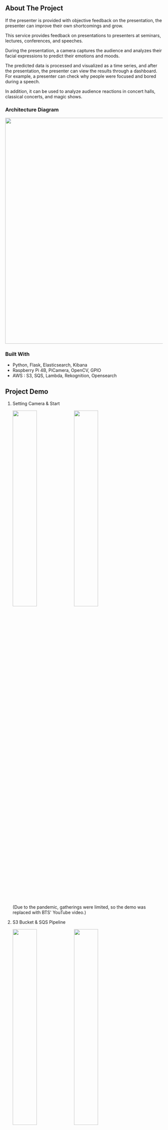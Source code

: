 ## About The Project

If the presenter is provided with objective feedback on the presentation, the presenter can improve their own shortcomings and grow.

This service provides feedback on presentations to presenters at seminars, lectures, conferences, and speeches.

During the presentation, a camera captures the audience and analyzes their facial expressions to predict their emotions and moods.

The predicted data is processed and visualized as a time series, and after the presentation, the presenter can view the results through a dashboard.
For example, a presenter can check why people were focused and bored during a speech.

In addition, it can be used to analyze audience reactions in concert halls, classical concerts, and magic shows.


### Architecture Diagram
<p align="center">
  <img width="720px" src="https://user-images.githubusercontent.com/64878866/147388208-ceb1e322-41f8-4793-be6a-fe8ee9882cee.png" />
</p>


### Built With
- Python, Flask, Elasticsearch, Kibana
- Raspberry Pi 4B, PiCamera, OpenCV, GPIO
- AWS : S3, SQS, Lambda, Rekognition, Opensearch


## Project Demo
1. Setting Camera & Start
   <p float="left">
     <img width="40%" src="https://user-images.githubusercontent.com/64878866/147388711-03aa9a16-f794-4ffb-bd23-2f4e2bc1a3af.png" />
     <img width="40%" src="https://user-images.githubusercontent.com/64878866/147388714-796f84d1-ebf6-49fc-a9a4-8a0409ac18b4.jpg" />
   </p>
   (Due to the pandemic, gatherings were limited, so the demo was replaced with BTS' YouTube video.)

2. S3 Bucket & SQS Pipeline
   <p float="left">
     <img width="40%" src="https://user-images.githubusercontent.com/64878866/147388875-e354cfc3-772a-4e7b-b938-a439e4f611df.png" />
     <img width="40%" src="https://user-images.githubusercontent.com/64878866/147388878-273b51e4-8441-4c6b-a124-2c3cc02bd187.png" />
   </p>

3. Lambda & Elasticsearch
   <p float="left">
     <img width="40%" src="https://user-images.githubusercontent.com/64878866/147389055-e1262d24-e585-479b-bbb6-80702a8c48b5.png" />
     <img width="40%" src="https://user-images.githubusercontent.com/64878866/147389072-92320c21-8df0-4dfe-b12c-5a23da3a6076.png" />
   </p>

4. Kibana Dashboard
   <p float="left">
     <img width="780px" src="https://user-images.githubusercontent.com/64878866/147389364-aa5cb9c7-dce8-4d02-80c1-332292c8e50d.png" />
   </p>



## Getting Started

#### Raspberry Pi
1. Camera Module
   - Used Accessory : Raspberry Pi Camera Module V2
   - Raspbian Setting
      ```
      # P1 Camera Enable
      $ sudo raspi-config
       3. Interface Options -> P1 Camera -> Enable -> reboot
      
      # check picamera
      $ vcgencmd get_camera
        supported=1 detected=1
      ```

2. Flask Web Application
   - Install & Dependencies
      ```
      $ sudo apt-get update
      $ sudo apt-get upgrade
      $ sudo apt-get install python3-flask
      
      $ sudo pip3 install numpy
      $ sudo pip3 install opencv-contrib-python
      $ sudo pip3 install opencv-python
      $ sudo pip3 install imutils
      $ sudo pip3 install boto3
      ```

3. Port forwarding
   - Port forwarding for external Internet access
      <p float="left">
         <img width="40%" src="https://user-images.githubusercontent.com/64878866/153058269-5a340d9d-7490-4a12-b2a9-a23b0a25ca94.png" />
      </p>

4. GPIO (led)

   ...

#### AWS
1. IAM
   - Name : FS-raspberrypi
   - Policy : AmazonS3FullAccess

2. S3 Bucket
   - Name : project-feedback-speech
   - Event notification
      - Name : FS-new-image
      - Types : All object create events
      - Destination type : SQS queue
      - Destination : FS-image-queue

3. SQS
   - Name : FS-image-queue
   - Policy
      ```
      {
        "Version": "2012-10-17",
        "Id": "Policy1639729333648",
        "Statement": [
          {
            "Sid": "Stmt1639729326911",
            "Effect": "Allow",
            "Principal": "*",
            "Action": "sqs:SendMessage",
            "Resource": "arn:aws:sqs:ap-northeast-2:{$Account_ID}:FS-image-queue",
            "Condition": {
              "StringEquals": {
                "aws:SourceArn": "arn:aws:s3:::project-feedback-speech"
              }
            }
          }
        ]
      }
      ```

4. Lambda
   - Name : facial-analysis-function
   - Runtime : Python3.7
   - Execution role : FS-lambda-role
   - Role Policy : AmazonSQSFullAccess, AmazonRekognitionFullAccess, AmazonOpenSearchServiceFullAccess, AmazonLambdaS3ExecutionRole, AmazonLambdaRekognitionReadOnlyAccessExecutionRole, AWSLambdaBasicExecutionRole
   - Trigger
      - SQS : FS-image-queue (Enabled)
      - Batch size : 1

5. Opensearch
   -  Amazon OpenSearch (successor to Amazon Elasticsearch)
   - Domain name : fs-elasticsearch
   - Deployment type : Development and testing
   - Version : Elasticsearch 6.8
   - Instance type : t3.small.search (2Core 2GB)
   - Number of nodes : 1
   - Storage type : EBS (General Purpose SSD)
   - Network : Public Access (보안을 위해 추후 VPC 구성 필요)
   - Master user type : Internal user database
   - Access Policy
      ```
      {
        "Version": "2012-10-17",
        "Statement": [
          {
            "Effect": "Allow",
            "Principal": {
              "AWS": "*"
            },
            "Action": "es:*",
            "Resource": "arn:aws:es:ap-northeast-2:{$Account_ID}:domain/fs-elasticsearch",
          }
        ]
      }
      ```


## Usage

